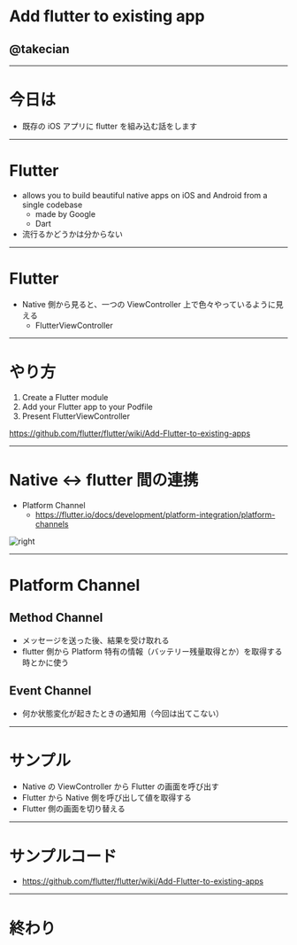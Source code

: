 # Add flutter to existing app

## @takecian

---

# 今日は

* 既存の iOS アプリに flutter を組み込む話をします

---

# Flutter

* allows you to build beautiful native apps on iOS and Android from a single codebase
  * made by Google
  * Dart
* 流行るかどうかは分からない

---

# Flutter

* Native 側から見ると、一つの ViewController 上で色々やっているように見える
  * FlutterViewController

---

# やり方

1. Create a Flutter module
2. Add your Flutter app to your Podfile
3. Present FlutterViewController

https://github.com/flutter/flutter/wiki/Add-Flutter-to-existing-apps

---

# Native <-> flutter 間の連携
* Platform Channel
  * https://flutter.io/docs/development/platform-integration/platform-channels


![right](https://flutter.io/images/PlatformChannels.png)

---

# Platform Channel

## Method Channel
* メッセージを送った後、結果を受け取れる
* flutter 側から Platform 特有の情報（バッテリー残量取得とか）を取得する時とかに使う

## Event Channel
* 何か状態変化が起きたときの通知用（今回は出てこない）

---
# サンプル
* Native の ViewController から Flutter の画面を呼び出す
* Flutter から Native 側を呼び出して値を取得する
* Flutter 側の画面を切り替える

---

# サンプルコード
* https://github.com/flutter/flutter/wiki/Add-Flutter-to-existing-apps

---
# 終わり